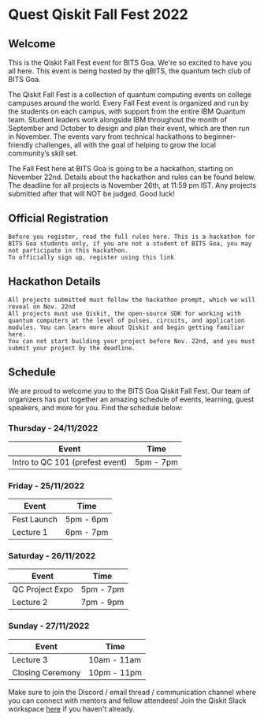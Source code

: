 # Quest Qiskit Fall Fest 2022
<!-- This is a template that you can use to host your own event -->
## Welcome

This is the Qiskit Fall Fest event for BITS Goa. We're so excited to have you all here. This event is being hosted by the qBITS, the quantum tech club of BITS Goa.

The Qiskit Fall Fest is a collection of quantum computing events on college campuses around the world. Every Fall Fest event is organized and run by the students on each campus, with support from the entire IBM Quantum team. Student leaders work alongside IBM throughout the month of September and October to design and plan their event, which are then run in November. The events vary from technical hackathons to beginner-friendly challenges, all with the goal of helping to grow the local community’s skill set.

The Fall Fest here at BITS Goa is going to be a hackathon, starting on November 22nd. Details about the hackathon and rules can be found below. The deadline for all projects is November 26th, at 11:59 pm IST. Any projects submitted after that will NOT be judged. Good luck!
## Official Registration

    Before you register, read the full rules here. This is a hackathon for BITS Goa students only, if you are not a student of BITS Goa, you may not participate in this hackathon.
    To officially sign up, register using this link
    
## Hackathon Details

    All projects submitted must follow the hackathon prompt, which we will reveal on Nov. 22nd
    All projects must use Qiskit, the open-source SDK for working with quantum computers at the level of pulses, circuits, and application modules. You can learn more about Qiskit and begin getting familiar here.
    You can not start building your project before Nov. 22nd, and you must submit your project by the deadline.

## Schedule

We are proud to welcome you to the BITS Goa Qiskit Fall Fest. Our team of organizers has put together an amazing schedule of events, learning, guest speakers, and more for you. Find the schedule below:

### Thursday - 24/11/2022

| Event                         | Time       |
| ------------------------------| ---------- |
|Intro to QC 101 (prefest event)| 5pm - 7pm  |

### Friday - 25/11/2022

| Event          | Time       |
| ---------------| ---------- |
|Fest Launch     | 5pm - 6pm  |
|Lecture 1       | 6pm - 7pm  |

### Saturday - 26/11/2022

| Event          | Time       |
| ---------------| ---------- |
|QC Project Expo | 5pm - 7pm  |
|Lecture 2       | 7pm - 9pm  |

### Sunday - 27/11/2022

| Event           | Time        |
| ----------------| ----------- |
|Lecture 3        | 10am - 11am |
|Closing Ceremony | 10pm - 11pm |


Make sure to join the Discord / email thread / communication channel where you can connect with mentors and fellow attendees! Join the Qiskit Slack workspace [here](https://qiskit.slack.com) if you haven't already.
